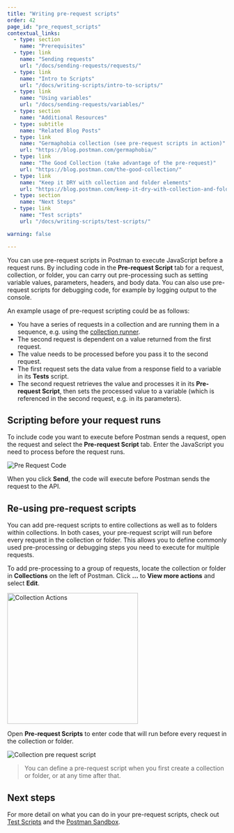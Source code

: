 ```yaml
---
title: "Writing pre-request scripts"
order: 42
page_id: "pre_request_scripts"
contextual_links:
  - type: section
    name: "Prerequisites"
  - type: link
    name: "Sending requests"
    url: "/docs/sending-requests/requests/"
  - type: link
    name: "Intro to Scripts"
    url: "/docs/writing-scripts/intro-to-scripts/"
  - type: link
    name: "Using variables"
    url: "/docs/sending-requests/variables/"
  - type: section
    name: "Additional Resources"
  - type: subtitle
    name: "Related Blog Posts"
  - type: link
    name: "Germaphobia collection (see pre-request scripts in action)"
    url: "https://blog.postman.com/germaphobia/"
  - type: link
    name: "The Good Collection (take advantage of the pre-request)"
    url: "https://blog.postman.com/the-good-collection/"
  - type: link
    name: "Keep it DRY with collection and folder elements"
    url: "https://blog.postman.com/keep-it-dry-with-collection-and-folder-elements/"
  - type: section
    name: "Next Steps"
  - type: link
    name: "Test scripts"
    url: "/docs/writing-scripts/test-scripts/"

warning: false

---
```


You can use pre-request scripts in Postman to execute JavaScript before a request runs. By including code in the __Pre-request Script__ tab for a request, collection, or folder, you can carry out pre-processing such as setting variable values, parameters, headers, and body data. You can also use pre-request scripts for debugging code, for example by logging output to the console.

An example usage of pre-request scripting could be as follows:

* You have a series of requests in a collection and are running them in a sequence, e.g. using the [collection runner](/docs/running-collections/intro-to-collection-runs/).
* The second request is dependent on a value returned from the first request.
* The value needs to be processed before you pass it to the second request.
* The first request sets the data value from a response field to a variable in its __Tests__ script.
* The second request retrieves the value and processes it in its __Pre-request Script__, then sets the processed value to a variable (which is referenced in the second request, e.g. in its parameters).

## Scripting before your request runs

To include code you want to execute before Postman sends a request, open the request and select the __Pre-request Script__ tab. Enter the JavaScript you need to process before the request runs.

![Pre Request Code](https://assets.postman.com/postman-docs/pre-request-script-v8.jpg)

When you click __Send__, the code will execute before Postman sends the request to the API.

## Re-using pre-request scripts

You can add pre-request scripts to entire collections as well as to folders within collections. In both cases, your pre-request script will run before every request in the collection or folder. This allows you to define commonly used pre-processing or debugging steps you need to execute for multiple requests.

To add pre-processing to a group of requests, locate the collection or folder in __Collections__ on the left of Postman. Click __...__ to __View more actions__ and select __Edit__.

<img src="https://assets.postman.com/postman-docs/edit-collection-action-v8.jpg" alt="Collection Actions" width="300px"/>

Open __Pre-request Scripts__ to enter code that will run before every request in the collection or folder.

![Collection pre request script](https://assets.postman.com/postman-docs/edit-collection-pre-request-v8.jpg)

> You can define a pre-request script when you first create a collection or folder, or at any time after that.

## Next steps

For more detail on what you can do in your pre-request scripts, check out [Test Scripts](/docs/writing-scripts/test-scripts/) and the [Postman Sandbox](/docs/writing-scripts/script-references/postman-sandbox-api-reference/).
